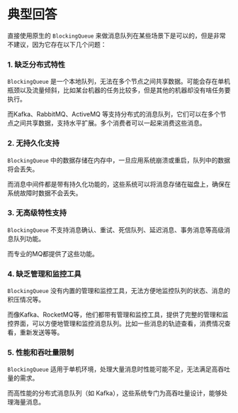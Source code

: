 # 典型回答


直接使用原生的 `BlockingQueue` 来做消息队列在某些场景下是可以的，但是非常不建议，因为它存在以下几个问题：

### 1. 缺乏分布式特性
`BlockingQueue` 是一个本地队列，无法在多个节点之间共享数据。可能会存在单机瓶颈以及流量倾斜，比如某台机器的任务比较多，但是其他的机器却没有啥任务要执行。

而Kafka、RabbitMQ、ActiveMQ 等支持分布式的消息队列，它们可以在多个节点之间共享数据，支持水平扩展。多个消费者可以一起来消费这些消息。

### 2. 无持久化支持
`BlockingQueue` 中的数据存储在内存中，一旦应用系统崩溃或重启，队列中的数据将会丢失。



而消息中间件都是带有持久化功能的，这些系统可以将消息存储在磁盘上，确保在系统故障时数据不会丢失。

### 3. 无高级特性支持
`BlockingQueue` 不支持消息确认、重试、死信队列、延迟消息、事务消息等高级消息队列功能。



而专业的MQ都提供了这些功能。

### 4. 缺乏管理和监控工具
`BlockingQueue` 没有内置的管理和监控工具，无法方便地监控队列的状态、消息的积压情况等。



而像Kafka、RocketMQ等，他们都带有管理和监控工具，提供了完整的管理和监控界面，可以方便地管理和监控消息队列。比如一些消息的轨迹查看，消费情况查看，重新发送等等。

### 5. 性能和吞吐量限制
`BlockingQueue` 适用于单机环境，处理大量消息时性能可能不足，无法满足高吞吐量的需求。



而高性能的分布式消息队列（如 Kafka），这些系统专门为高吞吐量设计，能够处理海量消息。

